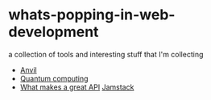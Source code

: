 # whats-popping-in-web-development
a collection of tools and interesting stuff that I'm collecting
- [Anvil](https://anvil.works/)
- [Quantum computing](https://stackoverflow.blog/2021/02/23/quantum-computing-qiskit-quibit-circuit-interference-ibm/)
- [What makes a great API](https://stackoverflow.blog/2021/02/16/podcast-313-what-makes-for-a-great-api/) [Jamstack](https://jamstack.org/)

